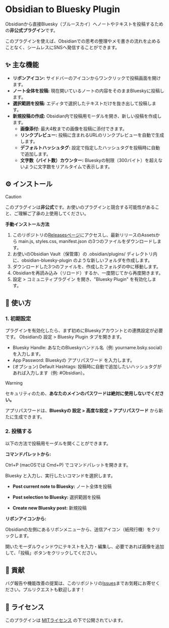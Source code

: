 # Obsidian to Bluesky Plugin

Obsidianから直接Bluesky（ブルースカイ）へノートやテキストを投稿するための**非公式プラグイン**です。

このプラグインを使えば、Obsidianでの思考の整理やメモ書きの流れを止めることなく、シームレスにSNSへ発信することができます。
## ✨ 主な機能

- **リボンアイコン:** サイドバーのアイコンからワンクリックで投稿画面を開けます。
- **ノート全体を投稿:** 現在開いているノートの内容をそのままBlueskyに投稿します。
- **選択範囲を投稿:** エディタで選択したテキストだけを抜き出して投稿します。
- **新規投稿の作成:** Obsidian内で投稿用モーダルを開き、新しい投稿を作成します。
    - **画像添付:** 最大4枚までの画像を投稿に添付できます。
    - **リンクプレビュー:** 投稿に含まれるURLのリンクプレビューを自動で生成します。
    - **デフォルトハッシュタグ:** 設定で指定したハッシュタグを投稿時に自動で追加します。
    - **文字数（バイト数）カウンター:** Blueskyの制限（300バイト）を超えないように文字数をリアルタイムで表示します。
  
## ⚙️ インストール
> [!CAUTION]
> このプラグインは**非公式**です。お使いのプラグインと競合する可能性があること、ご理解ご了承の上使用してください。

**手動インストール方法**

1. このリポジトリの[Releasesページ](https://github.com/RieTamura/Obsidian_to_Bluesky/releases/tag/v0.1.0)にアクセスし、最新リリースのAssetsから main.js, styles.css, manifest.json の3つのファイルをダウンロードします。
2. お使いのObsidian Vault（保管庫）の .obsidian/plugins/ ディレクトリ内に、obsidian-bluesky-plugin のような新しいフォルダを作成します。
3. ダウンロードした3つのファイルを、作成したフォルダの中に移動します。
4. Obsidianを再読み込み（リロード）するか、一度閉じてから再度開きます。
5. 設定 > コミュニティプラグイン を開き、"Bluesky Plugin" を有効化します。

## 🚀 使い方
### 1. 初期設定

プラグインを有効化したら、まず初めにBlueskyアカウントとの連携設定が必要です。
Obsidianの 設定 > Bluesky Plugin タブを開きます。

- Bluesky Handle: あなたのBlueskyハンドル名（例: yourname.bsky.social）を入力します。
- App Password: Blueskyの アプリパスワード を入力します。
- (オプション) Default Hashtags: 投稿時に自動で追加したいハッシュタグがあれば入力します（例: #Obsidian）。


> [!WARNING]
>セキュリティのため、**あなたのメインのパスワードは絶対に使用しないでください。**
>
> アプリパスワードは、**Blueskyの 設定 > 高度な設定 > アプリパスワード** から新たに生成できます。

### 2. 投稿する

以下の方法で投稿用モーダルを開くことができます。

**コマンドパレットから:**

Ctrl+P (macOSでは Cmd+P) でコマンドパレットを開きます。

Bluesky と入力し、実行したいコマンドを選択します。

- **Post current note to Bluesky:** ノート全体を投稿

- **Post selection to Bluesky:** 選択範囲を投稿

- **Create new Bluesky post:** 新規投稿

**リボンアイコンから:**

Obsidianの左側にあるリボンメニューから、送信アイコン（紙飛行機）をクリックします。

開いたモーダルウィンドウにテキストを入力・編集し、必要であれば画像を追加して、「投稿」ボタンをクリックしてください。

## 🤝 貢献

バグ報告や機能改善の提案は、このリポジトリの[Issues](https://github.com/RieTamura/Obsidian_to_Bluesky/issues)までお気軽にお寄せください。プルリクエストも歓迎します！

## 📄 ライセンス

このプラグインは [MITライセンス](https://github.com/RieTamura/Obsidian_to_Bluesky/blob/main/LICENSE) の下で公開されています。
